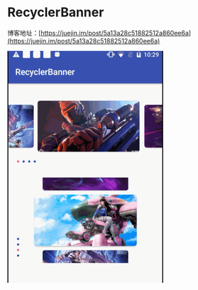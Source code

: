 # RecyclerBanner

博客地址：[https://juejin.im/post/5a13a28c51882512a860ee6a](https://juejin.im/post/5a13a28c51882512a860ee6a)

![](gif.gif)
